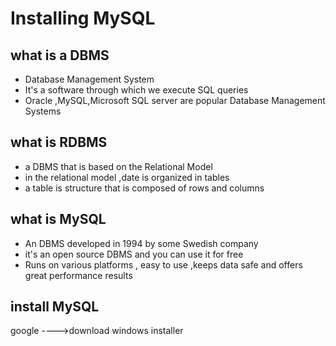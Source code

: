 # Installing MySQL

## what is a DBMS

* Database Management System
* It's a software through which we execute SQL queries
* Oracle ,MySQL,Microsoft SQL server are popular Database Management Systems

## what is RDBMS

* a DBMS that is based on the Relational Model
* in the relational model ,date is organized in tables
* a table is structure that is composed of rows and columns

## what is MySQL

* An DBMS developed in 1994 by some Swedish company
* it's an open source DBMS and you can use it for free
* Runs on various platforms , easy to use ,keeps data safe and offers great performance results

## install MySQL

google ---->download windows installer